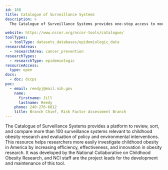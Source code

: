 ```yaml
---
id: 188
title: Catalogue of Surveillance Systems
description: >
  The Catalogue of Surveillance Systems provides one-stop access to more than 100 publicly available datasets relevant to childhood obesity research.

website: https://www.nccor.org/nccor-tools/catalogue/
toolTypes:
  - toolType: datasets_databases/epidemiologic_data
researchAreas:
  - researchArea: cancer_prevention
researchTypes:
  - researchType: epidemiologic
resourceAccess:
  type: open
docs:
  - doc: dccps
poc:
  - email: reedyj@mail.nih.gov
    name:
      firstname: Jill
      lastname: Reedy
    phone: 240-276-6812
    title: Branch Chief, Risk Factor Assessment Branch
---
```

The Catalogue of Surveillance Systems provides a platform to review, sort, and compare more than 100 surveillance systems relevant to childhood obesity research and evaluation of policy and environmental interventions. This resource helps researchers more easily investigate childhood obesity in America by increasing efficiency, effectiveness, and innovation in obesity research. It was developed by the National Collaborative on Childhood Obesity Research, and NCI staff are the project leads for the development and maintenance of this tool.